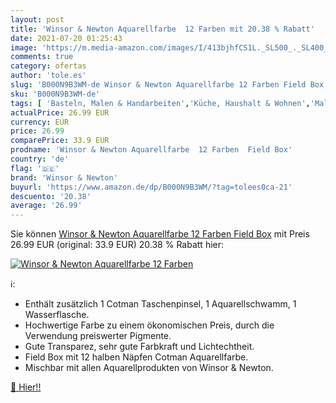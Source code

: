 ```yaml
---
layout: post
title: 'Winsor & Newton Aquarellfarbe  12 Farben mit 20.38 % Rabatt'
date: 2021-07-20 01:25:43
image: 'https://m.media-amazon.com/images/I/413bjhfCS1L._SL500_._SL400_.jpg'
comments: true
category: ofertas
author: 'tole.es'
slug: 'B000N9B3WM-de Winsor & Newton Aquarellfarbe 12 Farben Field Box'
sku: 'B000N9B3WM-de'
tags: [ 'Basteln, Malen & Handarbeiten','Küche, Haushalt & Wohnen','Malen','Malfarben','winsor & newton', ]
actualPrice: 26.99 EUR
currency: EUR
price: 26.99
comparePrice: 33.9 EUR
prodname: 'Winsor & Newton Aquarellfarbe  12 Farben  Field Box'
country: 'de'
flag: '🇩🇪'
brand: 'Winsor & Newton'
buyurl: 'https://www.amazon.de/dp/B000N9B3WM/?tag=tolees0ca-21'
descuento: '20.38'
average: '26.99'
---
```


Sie können [Winsor & Newton Aquarellfarbe  12 Farben  Field Box](https://www.amazon.de/dp/B000N9B3WM/?tag=tolees0ca-21) mit Preis 26.99 EUR (original: 33.9 EUR) 20.38 % Rabatt hier:

[![Winsor & Newton Aquarellfarbe  12 Farben](https://m.media-amazon.com/images/I/413bjhfCS1L._SL500_._SL400_.jpg)](https://www.amazon.de/dp/B000N9B3WM/?tag=tolees0ca-21)

ℹ️:

- Enthält zusätzlich 1 Cotman Taschenpinsel, 1 Aquarellschwamm, 1 Wasserflasche.
- Hochwertige Farbe zu einem ökonomischen Preis, durch die Verwendung preiswerter Pigmente.
- Gute Transparez, sehr gute Farbkraft und Lichtechtheit.
- Field Box mit 12 halben Näpfen Cotman Aquarellfarbe.
- Mischbar mit allen Aquarellprodukten von Winsor & Newton.

[🛒 Hier!!](https://www.amazon.de/dp/B000N9B3WM/?tag=tolees0ca-21)
